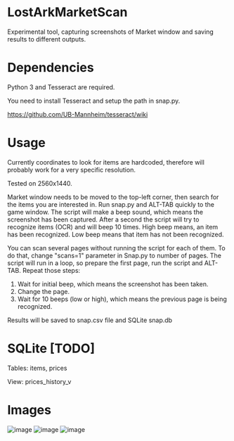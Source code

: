 # LostArkMarketScan
Experimental tool, capturing screenshots of Market window and saving results to different outputs.

# Dependencies
Python 3 and Tesseract are required.

You need to install Tesseract and setup the path in snap.py.

https://github.com/UB-Mannheim/tesseract/wiki

# Usage
Currently coordinates to look for items are hardcoded, therefore will probably work for a very specific resolution.

Tested on 2560x1440.

Market window needs to be moved to the top-left corner, then search for the items you are interested in.
Run snap.py and ALT-TAB quickly to the game window. The script will make a beep sound, which means the screenshot has been captured.
After a second the script will try to recognize items (OCR) and will beep 10 times. High beep means, an item has been recognized. Low beep means that item has not been recognized.

You can scan several pages without running the script for each of them. To do that, change "scans=1" parameter in Snap.py to number of pages.
The script will run in a loop, so prepare the first page, run the script and ALT-TAB. Repeat those steps:
1. Wait for initial beep, which means the screenshot has been taken.
2. Change the page.
3. Wait for 10 beeps (low or high), which means the previous page is being recognized.

Results will be saved to snap.csv file and SQLite snap.db

# SQLite [TODO]
Tables: items, prices

View: prices_history_v

# Images
![image](https://user-images.githubusercontent.com/10432092/159123791-bec9a77f-133b-4a0a-a7d8-0fadebd61ac1.png)
![image](https://user-images.githubusercontent.com/10432092/159123817-f1e813f9-dd84-493f-a56a-2de4790ba6d5.png)
![image](https://user-images.githubusercontent.com/10432092/159123841-72750299-dfa0-4757-a569-5d732c09f2ae.png)



